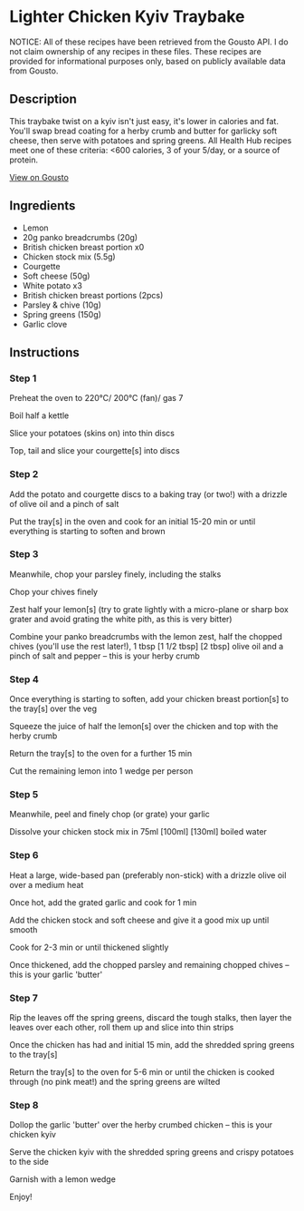 # Lighter Chicken Kyiv Traybake

NOTICE: All of these recipes have been retrieved from the Gousto API. I do not claim ownership of any recipes in these files. These recipes are provided for informational purposes only, based on publicly available data from Gousto.

## Description

This traybake twist on a kyiv isn't just easy, it's lower in calories and fat. You'll swap bread coating for a herby crumb and butter for garlicky soft cheese, then serve with potatoes and spring greens. All Health Hub recipes meet one of these criteria: <600 calories, 3 of your 5/day, or a source of protein.

[View on Gousto](https://www.gousto.co.uk/recipes/cookbook/lighter-chicken-kiev-traybake)

## Ingredients

- Lemon
- 20g panko breadcrumbs (20g)
- British chicken breast portion x0
- Chicken stock mix (5.5g)
- Courgette
- Soft cheese (50g)
- White potato x3
- British chicken breast portions (2pcs)
- Parsley & chive (10g)
- Spring greens (150g)
- Garlic clove

## Instructions


### Step 1

Preheat the oven to 220°C/ 200°C (fan)/ gas 7

Boil half a kettle

Slice your potatoes (skins on) into thin discs

Top, tail and slice your courgette[s] into discs


### Step 2

Add the potato and courgette discs to a baking tray (or two!) with a drizzle of<span class="text-danger"> </span>olive oil and a pinch of salt

Put the tray[s] in the oven and cook for an initial 15-20 min or until everything is starting to soften and brown


### Step 3

Meanwhile, chop your parsley finely, including the stalks

Chop your chives finely

Zest half your lemon[s] (try to grate lightly with a micro-plane or sharp box grater and avoid grating the white pith, as this is very bitter)

Combine your panko breadcrumbs with the lemon zest, half the chopped chives (you'll use the rest later!), 1 tbsp<span class="text-danger"> <span class="text-purple">[1 1/2 tbsp]</span> [2 tbsp] </span>olive oil and a pinch of salt and pepper – this is your herby crumb


### Step 4

Once everything is starting to soften, add your chicken breast portion[s] to the tray[s] over the veg

Squeeze the juice of half the lemon[s] over the chicken and top with the herby crumb

Return the tray[s] to the oven for a further 15 min

Cut the remaining lemon into 1<span class="text-danger"> </span>wedge per person


### Step 5

Meanwhile, peel and finely chop (or grate) your garlic

Dissolve your chicken stock mix in 75ml<span class="text-danger"> <span class="text-purple">[100ml]</span> [130ml]</span> boiled water


### Step 6

Heat a large, wide-based pan (preferably non-stick) with a drizzle<span class="text-danger"> </span>olive oil over a medium heat

Once hot, add the grated garlic and cook for 1 min

Add the chicken stock and soft cheese and give it a good mix up until smooth

Cook for 2-3 min or until thickened slightly

Once thickened, add the chopped parsley and remaining chopped chives – this is your garlic 'butter'


### Step 7

Rip the leaves off the spring greens, discard the tough stalks, then layer the leaves over each other, roll them up and slice into thin strips

Once the chicken has had and initial 15 min, add the shredded spring greens to the tray[s]

Return the tray[s] to the oven for 5-6 min or until the chicken is cooked through (no pink meat!) and the spring greens are wilted

### Step 8

Dollop the garlic 'butter' over the herby crumbed chicken – this is your chicken kyiv

Serve the chicken kyiv with the shredded spring greens and crispy potatoes to the side

Garnish with a lemon wedge

Enjoy!

